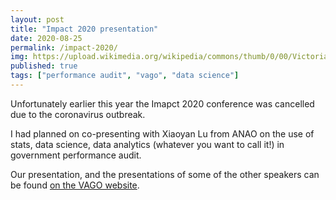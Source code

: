```yaml
---
layout: post
title: "Impact 2020 presentation"
date: 2020-08-25
permalink: /impact-2020/
img: https://upload.wikimedia.org/wikipedia/commons/thumb/0/00/Victoria_Parliament_Melbourne_(Colonnades_%26_Stairs).jpg/640px-Victoria_Parliament_Melbourne_(Colonnades_%26_Stairs).jpg
published: true
tags: ["performance audit", "vago", "data science"]
---
```


Unfortunately earlier this year the Imapct 2020 conference was cancelled due to the coronavirus outbreak.

I had planned on co-presenting with Xiaoyan Lu from ANAO on the use of stats, data science, data analytics (whatever you want to call it!) in government performance audit.

Our presentation, and the presentations of some of the other speakers can be found [on the VAGO website](https://www.audit.vic.gov.au/impact-2020).
